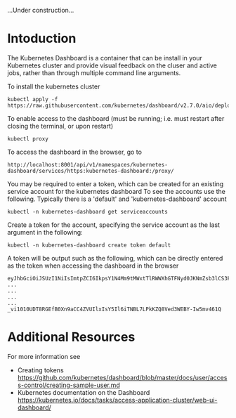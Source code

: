 
...Under construction...

# Intoduction

The Kubernetes Dashboard is a container that can be install in your Kubernetes cluster and provide visual feedback on the cluser and active jobs, rather than through multiple command line arguments.

To install the kubernetes cluster
```
kubectl apply -f https://raw.githubusercontent.com/kubernetes/dashboard/v2.7.0/aio/deploy/recommended.yaml
```

To enable access to the dashboard (must be running; i.e. must restart after closing the terminal, or upon restart)
```
kubectl proxy
```

To access the dashboard in the browser, go to
```
http://localhost:8001/api/v1/namespaces/kubernetes-dashboard/services/https:kubernetes-dashboard:/proxy/
```

You may be required to enter a token, which can be created for an existing service account for the kubernetes dashboard
To see the accounts use the following. Typically there is a 'default' and 'kubernetes-dashboard' account
```
kubectl -n kubernetes-dashboard get serviceaccounts
```

Create a token for the account, specifying the service account as the last argument in the following:
```
kubectl -n kubernetes-dashboard create token default
```

A token will be output such as the following, which can be directly entered as the token when accessing the dashboard in the browser
```
eyJhbGciOiJSUzI1NiIsImtpZCI6IkpsY1N4Mm9tMWxtTlRWWXhGTFNyd0JKNmZsb3lCS3F4aHE3YkVKQmlRM2sifQ
...
...
...
...
_vi1010UDT8RGEfB0Xn9aCC4ZVUIlxIsY5Il6iTNBL7LPkKZQ8Ved3WEBY-Iw5mv461Q
```

# Additional Resources

For more information see
- Creating tokens https://github.com/kubernetes/dashboard/blob/master/docs/user/access-control/creating-sample-user.md
- Kubernetes documentation on the Dashboard https://kubernetes.io/docs/tasks/access-application-cluster/web-ui-dashboard/